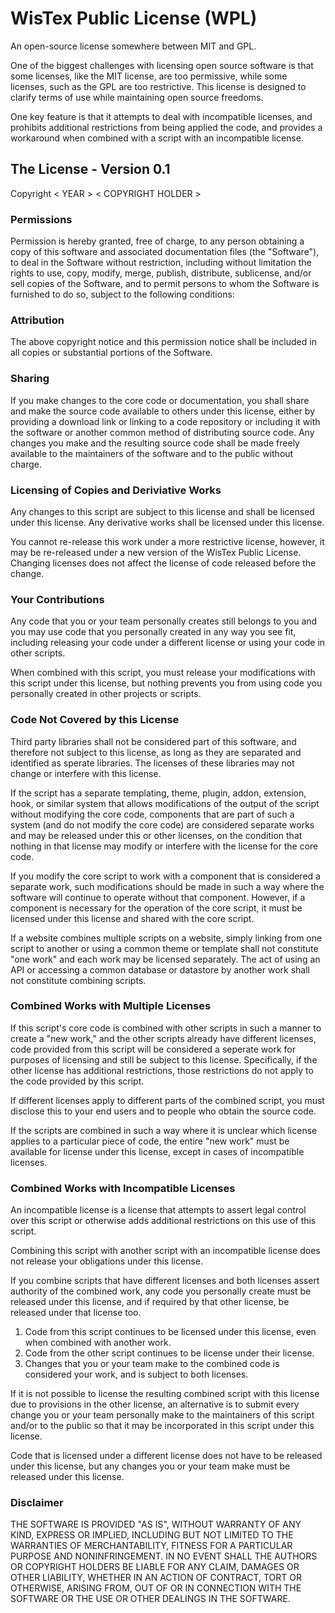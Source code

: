 # WisTex Public License (WPL)
An open-source license somewhere between MIT and GPL.

One of the biggest challenges with licensing open source software is that some licenses, like the MIT license, are too permissive, while some licenses, such as the GPL are too restrictive. This license is designed to clarify terms of use while maintaining open source freedoms.

One key feature is that it attempts to deal with incompatible licenses, and prohibits additional restrictions from being applied the code, and provides a workaround when combined with a script with an incompatible license.

## The License - Version 0.1

Copyright < YEAR > < COPYRIGHT HOLDER >

### Permissions

Permission is hereby granted, free of charge, to any person obtaining a copy of this software and associated documentation files (the "Software"), to deal in the Software without restriction, including without limitation the rights to use, copy, modify, merge, publish, distribute, sublicense, and/or sell copies of the Software, and to permit persons to whom the Software is furnished to do so, subject to the following conditions:

### Attribution

The above copyright notice and this permission notice shall be included in all copies or substantial portions of the Software.

### Sharing

If you make changes to the core code or documentation, you shall share and make the source code available to others under this license, either by providing a download link or linking to a code repository or including it with the software or another common method of distributing source code. Any changes you make and the resulting source code shall be made freely available to the maintainers of the software and to the public without charge.

### Licensing of Copies and Deriviative Works

Any changes to this script are subject to this license and shall be licensed under this license. Any derivative works shall be licensed under this license.

You cannot re-release this work under a more restrictive license, however, it may be re-released under a new version of the WisTex Public License. Changing licenses does not affect the license of code released before the change.

### Your Contributions

Any code that you or your team personally creates still belongs to you and you may use code that you personally created in any way you see fit, including releasing your code under a different license or using your code in other scripts.

When combined with this script, you must release your modifications with this script under this license, but nothing prevents you from using code you personally created in other projects or scripts.

### Code Not Covered by this License

Third party libraries shall not be considered part of this software, and therefore not subject to this license, as long as they are separated and identified as sperate libraries. The licenses of these libraries may not change or interfere with this license.

If the script has a separate templating, theme, plugin, addon, extension, hook, or similar system that allows modifications of the output of the script without modifying the core code, components that are part of such a system (and do not modify the core code) are considered separate works and may be released under this or other licenses, on the condition that nothing in that license may modify or interfere with the license for the core code.

If you modify the core script to work with a component that is considered a separate work, such modifications should be made in such a way where the software will continue to operate without that component. However, if a component is necessary for the operation of the core script, it must be licensed under this license and shared with the core script. 

If a website combines multiple scripts on a website, simply linking from one script to another or using a common theme or template shall not constitute "one work" and each work may be licensed separately. The act of using an API or accessing a common database or datastore by another work shall not constitute combining scripts.

### Combined Works with Multiple Licenses

If this script's core code is combined with other scripts in such a manner to create a "new work," and the other scripts already have different licenses, code provided from this script will be considered a seperate work for purposes of licensing and still be subject to this license. Specifically, if the other license has additional restrictions, those restrictions do not apply to the code provided by this script. 

If different licenses apply to different parts of the combined script, you must disclose this to your end users and to people who obtain the source code. 

If the scripts are combined in such a way where it is unclear which license applies to a particular piece of code, the entire "new work" must be available for license under this license, except in cases of incompatible licenses.

### Combined Works with Incompatible Licenses

An incompatible license is a license that attempts to assert legal control over this script or otherwise adds additional restrictions on this use of this script.

Combining this script with another script with an incompatible license does not release your obligations under this license.

If you combine scripts that have different licenses and both licenses assert authority of the combined work, any code you personally create must be released under this license, and if required by that other license, be released under that license too.

1. Code from this script continues to be licensed under this license, even when combined with another work.
2. Code from the other script continues to be license under their license.
3. Changes that you or your team make to the combined code is considered your work, and is subject to both licenses.

If it is not possible to license the resulting combined script with this license due to provisions in the other license, an alternative is to submit every change you or your team personally make to the maintainers of this script and/or to the public so that it may be incorporated in this script under this license. 

Code that is licensed under a different license does not have to be released under this license, but any changes you or your team make must be released under this license.

### Disclaimer

THE SOFTWARE IS PROVIDED "AS IS", WITHOUT WARRANTY OF ANY KIND, EXPRESS OR IMPLIED, INCLUDING BUT NOT LIMITED TO THE WARRANTIES OF MERCHANTABILITY, FITNESS FOR A PARTICULAR PURPOSE AND NONINFRINGEMENT. IN NO EVENT SHALL THE AUTHORS OR COPYRIGHT HOLDERS BE LIABLE FOR ANY CLAIM, DAMAGES OR OTHER LIABILITY, WHETHER IN AN ACTION OF CONTRACT, TORT OR OTHERWISE, ARISING FROM, OUT OF OR IN CONNECTION WITH THE SOFTWARE OR THE USE OR OTHER DEALINGS IN THE SOFTWARE.
